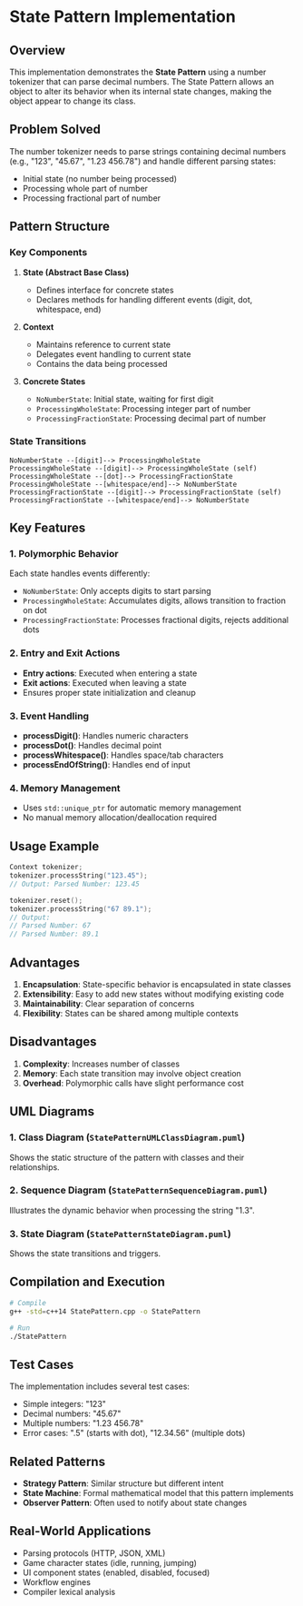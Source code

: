# State Pattern Implementation

## Overview
This implementation demonstrates the **State Pattern** using a number tokenizer that can parse decimal numbers. The State Pattern allows an object to alter its behavior when its internal state changes, making the object appear to change its class.

## Problem Solved
The number tokenizer needs to parse strings containing decimal numbers (e.g., "123", "45.67", "1.23 456.78") and handle different parsing states:
- Initial state (no number being processed)
- Processing whole part of number
- Processing fractional part of number

## Pattern Structure

### Key Components

1. **State (Abstract Base Class)**
   - Defines interface for concrete states
   - Declares methods for handling different events (digit, dot, whitespace, end)

2. **Context**
   - Maintains reference to current state
   - Delegates event handling to current state
   - Contains the data being processed

3. **Concrete States**
   - `NoNumberState`: Initial state, waiting for first digit
   - `ProcessingWholeState`: Processing integer part of number
   - `ProcessingFractionState`: Processing decimal part of number

### State Transitions

```
NoNumberState --[digit]--> ProcessingWholeState
ProcessingWholeState --[digit]--> ProcessingWholeState (self)
ProcessingWholeState --[dot]--> ProcessingFractionState
ProcessingWholeState --[whitespace/end]--> NoNumberState
ProcessingFractionState --[digit]--> ProcessingFractionState (self)
ProcessingFractionState --[whitespace/end]--> NoNumberState
```

## Key Features

### 1. **Polymorphic Behavior**
Each state handles events differently:
- `NoNumberState`: Only accepts digits to start parsing
- `ProcessingWholeState`: Accumulates digits, allows transition to fraction on dot
- `ProcessingFractionState`: Processes fractional digits, rejects additional dots

### 2. **Entry and Exit Actions**
- **Entry actions**: Executed when entering a state
- **Exit actions**: Executed when leaving a state
- Ensures proper state initialization and cleanup

### 3. **Event Handling**
- **processDigit()**: Handles numeric characters
- **processDot()**: Handles decimal point
- **processWhitespace()**: Handles space/tab characters
- **processEndOfString()**: Handles end of input

### 4. **Memory Management**
- Uses `std::unique_ptr` for automatic memory management
- No manual memory allocation/deallocation required

## Usage Example

```cpp
Context tokenizer;
tokenizer.processString("123.45");
// Output: Parsed Number: 123.45

tokenizer.reset();
tokenizer.processString("67 89.1");
// Output: 
// Parsed Number: 67
// Parsed Number: 89.1
```

## Advantages

1. **Encapsulation**: State-specific behavior is encapsulated in state classes
2. **Extensibility**: Easy to add new states without modifying existing code
3. **Maintainability**: Clear separation of concerns
4. **Flexibility**: States can be shared among multiple contexts

## Disadvantages

1. **Complexity**: Increases number of classes
2. **Memory**: Each state transition may involve object creation
3. **Overhead**: Polymorphic calls have slight performance cost

## UML Diagrams

### 1. Class Diagram (`StatePatternUMLClassDiagram.puml`)
Shows the static structure of the pattern with classes and their relationships.

### 2. Sequence Diagram (`StatePatternSequenceDiagram.puml`)
Illustrates the dynamic behavior when processing the string "1.3".

### 3. State Diagram (`StatePatternStateDiagram.puml`)
Shows the state transitions and triggers.

## Compilation and Execution

```bash
# Compile
g++ -std=c++14 StatePattern.cpp -o StatePattern

# Run
./StatePattern
```

## Test Cases
The implementation includes several test cases:
- Simple integers: "123"
- Decimal numbers: "45.67"
- Multiple numbers: "1.23 456.78"
- Error cases: ".5" (starts with dot), "12.34.56" (multiple dots)

## Related Patterns
- **Strategy Pattern**: Similar structure but different intent
- **State Machine**: Formal mathematical model that this pattern implements
- **Observer Pattern**: Often used to notify about state changes

## Real-World Applications
- Parsing protocols (HTTP, JSON, XML)
- Game character states (idle, running, jumping)
- UI component states (enabled, disabled, focused)
- Workflow engines
- Compiler lexical analysis

